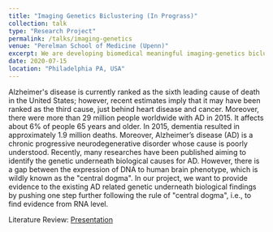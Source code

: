 ```yaml
---
title: "Imaging Genetics Biclustering (In Prograss)"
collection: talk
type: "Research Project"
permalink: /talks/imaging-genetics
venue: "Perelman School of Medicine (Upenn)"
excerpt: We are developing biomedical meaningful imaging-genetics biclustering algorithm.
date: 2020-07-15
location: "Philadelphia PA, USA"
---
```


Alzheimer's disease is currently ranked as the sixth leading cause of death in the United States; however, recent estimates imply that it may have been ranked as the third cause, just behind heart disease and cancer. Moreover, there were more than 29 million people worldwide with AD in 2015. It affects about 6% of people 65 years and older. In 2015, dementia resulted in approximately 1.9 million deaths. Moreover, Alzheimer’s disease (AD) is a chronic progressive neurodegenerative disorder whose cause is poorly understood.  Recently, many researches have been published aiming to identify the genetic underneath biological causes for AD. However, there is a gap between the expression of DNA to human brain phenotype, which is wildly known as the "central dogma". In our project, we want to provide evidence to the existing AD related genetic underneath biological findings by pushing one step further following the rule of "central dogma", i.e., to find evidence from RNA level. 

Literature Review: [Presentation](/file/Biclustering_Methods_Presentation.pdf)

